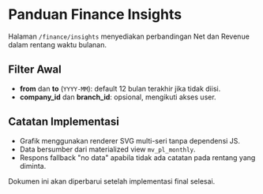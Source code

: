# Panduan Finance Insights

Halaman `/finance/insights` menyediakan perbandingan Net dan Revenue dalam rentang waktu bulanan.

## Filter Awal
- **from** dan **to** (`YYYY-MM`): default 12 bulan terakhir jika tidak diisi.
- **company_id** dan **branch_id**: opsional, mengikuti akses user.

## Catatan Implementasi
- Grafik menggunakan renderer SVG multi-seri tanpa dependensi JS.
- Data bersumber dari materialized view `mv_pl_monthly`.
- Respons fallback "no data" apabila tidak ada catatan pada rentang yang diminta.

Dokumen ini akan diperbarui setelah implementasi final selesai.
